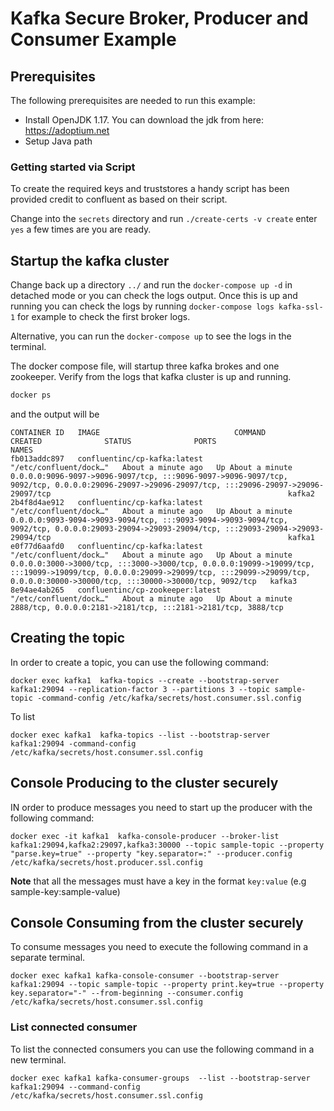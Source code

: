 # Kafka Secure Broker, Producer and Consumer Example

## Prerequisites
The following prerequisites are needed to run this example:
* Install OpenJDK 1.17. You can download the jdk from here: https://adoptium.net
* Setup Java path 

### Getting started via Script

To create the required keys and truststores a handy script has been provided credit to confluent as based on their
script.

Change into the `secrets` directory and run `./create-certs -v create` enter `yes` a few times are you are ready.

## Startup the kafka cluster
Change back up a directory `../` and run the `docker-compose up -d` in detached mode or you can check the logs output.
Once this is up and running you can check the logs by running `docker-compose logs kafka-ssl-1` for example to check the
first broker logs.

Alternative, you can run the `docker-compose up` to see the logs in the terminal.

The docker compose file, will startup three kafka brokes and one zookeeper. Verify from the logs that kafka cluster is up 
and running. 

```sh 
docker ps
```

and the output will be 
```shell
CONTAINER ID   IMAGE                              COMMAND                  CREATED              STATUS              PORTS                                                                                                                                                                                              NAMES
fb013addc897   confluentinc/cp-kafka:latest       "/etc/confluent/dock…"   About a minute ago   Up About a minute   0.0.0.0:9096-9097->9096-9097/tcp, :::9096-9097->9096-9097/tcp, 9092/tcp, 0.0.0.0:29096-29097->29096-29097/tcp, :::29096-29097->29096-29097/tcp                                                     kafka2
2b4f8d4ae912   confluentinc/cp-kafka:latest       "/etc/confluent/dock…"   About a minute ago   Up About a minute   0.0.0.0:9093-9094->9093-9094/tcp, :::9093-9094->9093-9094/tcp, 9092/tcp, 0.0.0.0:29093-29094->29093-29094/tcp, :::29093-29094->29093-29094/tcp                                                     kafka1
e0f77d6aafd0   confluentinc/cp-kafka:latest       "/etc/confluent/dock…"   About a minute ago   Up About a minute   0.0.0.0:3000->3000/tcp, :::3000->3000/tcp, 0.0.0.0:19099->19099/tcp, :::19099->19099/tcp, 0.0.0.0:29099->29099/tcp, :::29099->29099/tcp, 0.0.0.0:30000->30000/tcp, :::30000->30000/tcp, 9092/tcp   kafka3
8e94ae4ab265   confluentinc/cp-zookeeper:latest   "/etc/confluent/dock…"   About a minute ago   Up About a minute   2888/tcp, 0.0.0.0:2181->2181/tcp, :::2181->2181/tcp, 3888/tcp   
```

## Creating the topic
In order to create a topic, you can use the following command: 

```shell script
docker exec kafka1  kafka-topics --create --bootstrap-server kafka1:29094 --replication-factor 3 --partitions 3 --topic sample-topic -command-config /etc/kafka/secrets/host.consumer.ssl.config 
```

To list 
```shell script
docker exec kafka1  kafka-topics --list --bootstrap-server kafka1:29094 -command-config /etc/kafka/secrets/host.consumer.ssl.config 
```

## Console Producing to the cluster securely

IN order to produce messages you need to start up the producer with the following command: 

```shell script
docker exec -it kafka1  kafka-console-producer --broker-list kafka1:29094,kafka2:29097,kafka3:30000 --topic sample-topic --property "parse.key=true" --property "key.separator=:" --producer.config /etc/kafka/secrets/host.producer.ssl.config
```

**Note** that all the messages must have a key in the format `key:value` (e.g sample-key:sample-value)

## Console Consuming from the cluster securely

To consume messages you need to execute the following command in a separate terminal.  

```shell script
docker exec kafka1 kafka-console-consumer --bootstrap-server kafka1:29094 --topic sample-topic --property print.key=true --property key.separator="-" --from-beginning --consumer.config /etc/kafka/secrets/host.consumer.ssl.config
```

### List connected consumer
To list the connected consumers you can use the following command in a new terminal.

```shell script
docker exec kafka1 kafka-consumer-groups  --list --bootstrap-server kafka1:29094 --command-config /etc/kafka/secrets/host.consumer.ssl.config
```